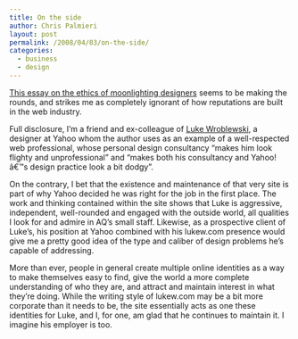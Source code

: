 ```yaml
---
title: On the side
author: Chris Palmieri
layout: post
permalink: /2008/04/03/on-the-side/
categories:
  - business
  - design
---
```

[This essay on the ethics of moonlighting designers][1] seems to be making the rounds, and strikes me as completely ignorant of how reputations are built in the web industry. 

Full disclosure, I&#8217;m a friend and ex-colleague of [Luke Wroblewski][2], a designer at Yahoo whom the author uses as an example of a well-respected web professional, whose personal design consultancy &#8220;makes him look flighty and unprofessional&#8221; and &#8220;makes both his consultancy and Yahoo!â€™s design practice look a bit dodgy&#8221;. 

On the contrary, I bet that the existence and maintenance of that very site is part of why Yahoo decided he was right for the job in the first place. The work and thinking contained within the site shows that Luke is aggressive, independent, well-rounded and engaged with the outside world, all qualities I look for and admire in AQ&#8217;s small staff. Likewise, as a prospective client of Luke&#8217;s, his position at Yahoo combined with his lukew.com presence would give me a pretty good idea of the type and caliber of design problems he&#8217;s capable of addressing. 

More than ever, people in general create multiple online identities as a way to make themselves easy to find, give the world a more complete understanding of who they are, and attract and maintain interest in what they&#8217;re doing. While the writing style of lukew.com may be a bit more corporate than it needs to be, the site essentially acts as one these identities for Luke, and I, for one, am glad that he continues to maintain it. I imagine his employer is too.

 [1]: http://www.andyrutledge.com/non-commitment.php
 [2]: http://www.lukew.com